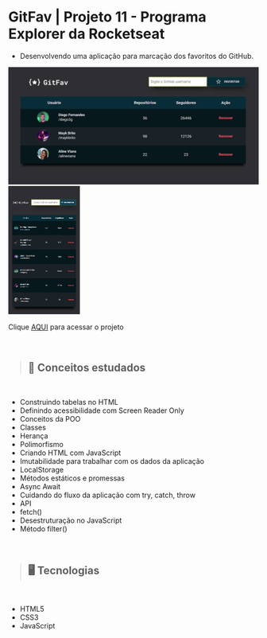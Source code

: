 # GitFav | Projeto 11 - Programa Explorer da Rocketseat

- Desenvolvendo uma aplicação para marcação dos favoritos do GitHub.

<img src="./assets/preview.png" width=550> <img src="./assets/preview1.png" height=258>

Clique [AQUI](https://alineviana.github.io/github-favorites/) para acessar o projeto

<br>

> ## 📝 Conceitos estudados 
<br>

- Construindo tabelas no HTML
- Definindo acessibilidade com Screen Reader Only
- Conceitos da POO
- Classes
- Herança
- Polimorfismo
- Criando HTML com JavaScript
- Imutabilidade para trabalhar com os dados da aplicação
- LocalStorage
- Métodos estáticos e promessas
- Async Await
- Cuidando do fluxo da aplicação com try, catch, throw
- API
- fetch()
- Desestruturação no JavaScript
- Método filter()

<br>

> ## 🖥️ Tecnologias
<br>

- HTML5
- CSS3
- JavaScript